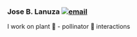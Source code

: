 ### Jose B. Lanuza   <a href="mailto:barragansljose@gmail.com"><img src="https://img.icons8.com/color/36/000000/gmail.png" alt="email"/></a>


I work on plant :blossom: - pollinator :bee: interactions 

